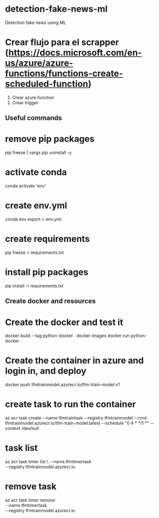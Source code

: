 # detection-fake-news-ml
Detection fake news using ML

# Crear flujo para el scrapper (https://docs.microsoft.com/en-us/azure/azure-functions/functions-create-scheduled-function)
1. Crear azure function
2. Crear trigger

## Useful commands
# remove pip packages
pip freeze | xargs pip uninstall -y
# activate conda
conda activate 'env'
# create env.yml
conda env export > env.yml
# create requirements
pip freeze > requirements.txt
# install pip packages
pip install -r requirements.txt 

## Create docker and resources
# Create the docker and test it
docker build --tag python-docker .
docker images
docker run python-docker

# Create the container in azure and login in, and deploy
docker push tfmtrainmodel.azurecr.io/tfm-train-model:v1

# create task to run the container
az acr task create --name tfmtraintask --registry tfmtrainmodel --cmd tfmtrainmodel.azurecr.io/tfm-train-model:latest --schedule "0 4 * */1 *" --context /dev/null

# task list
az acr task timer list \ 
    --name tfmtimertask \
    --registry tfmtrainmodel.azurecr.io

# remove task
az acr task timer remove \
  --name tfmtimertask \
  --registry tfmtrainmodel.azurecr.io